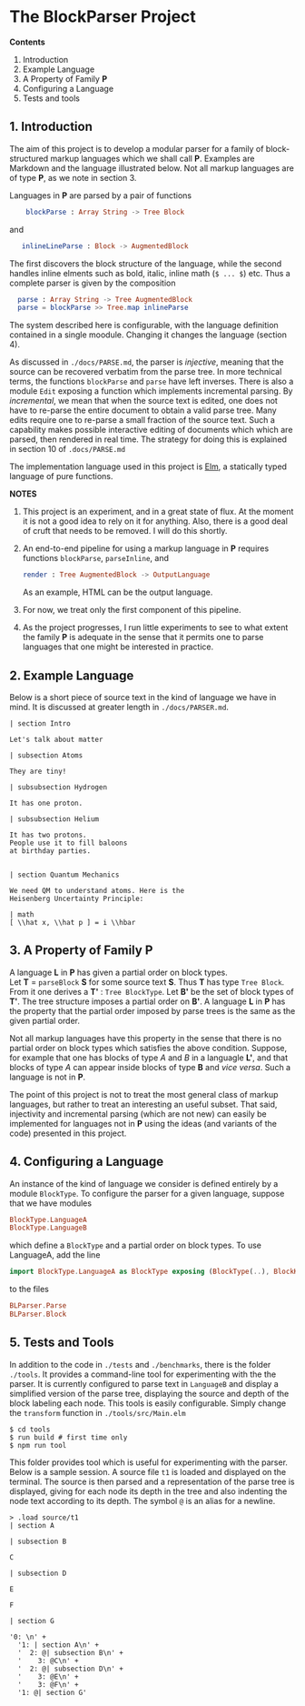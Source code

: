# The BlockParser Project

**Contents**



1. Introduction 
2. Example Language
3. A Property of Family **P**
4. Configuring a Language
5. Tests and tools

## 1. Introduction

The aim of this project is to develop a modular
parser for a family of block-structured
markup languages which we shall call **P**. 
Examples are  Markdown and the language
illustrated below. Not all markup languages
are of type **P**, as we note in section 3.

Languages in **P** are parsed by a pair of functions 

```elm
    blockParse : Array String -> Tree Block
```

and 

```elm
   inlineLineParse : Block -> AugmentedBlock
```

The first discovers the block structure of the language,
while the second handles inline elments such as
bold, italic, inline math (`$ ... $`) etc.  Thus
a complete parser is given by the composition

```elm
  parse : Array String -> Tree AugmentedBlock
  parse = blockParse >> Tree.map inlineParse
```
The system described here is configurable, with the language
definition contained in a single moodule.  Changing it changes the language (section 4).

As discussed in `./docs/PARSE.md`, the parser is *injective*,
meaning that the source can be recovered verbatim from the
parse tree.  In more technical terms, the functions `blockParse` 
and `parse` have left inverses.  There is also a module `Edit` exposing
a function which implements incremental parsing.
By *incremental*, we mean that when the source text is edited, one does not have to re-parse the entire document
to obtain a valid parse tree.  Many edits require one to re-parse a small fraction of the source text. Such a capability makes possible interactive editing of documents which which are parsed, then rendered in real time. The strategy for doing this
is explained in section 10 of `.docs/PARSE.md` 

The implementation language used in this project is 
[Elm](https:elm-lang.org), a statically typed
language of pure functions.

**NOTES** 

1. This project is an experiment, and in a great state of flux.
At the moment it is not a good idea to rely on it for anything.
Also, there is a good deal of cruft that needs to be removed.
I will do this shortly.

2. An end-to-end pipeline for using a markup language in **P** requires functions `blockParse`, `parseInline`, and 

    ```elm
    render : Tree AugmentedBlock -> OutputLanguage
    ```
    As an example, HTML can be the output language.

3. For now, we treat only the first component of this pipeline.

4. As the project progresses, I run little experiments to see
   to what extent the family **P** is adequate in the sense
   that it permits one to parse languages that one might 
   be interested in practice.



## 2. Example Language

Below is a short piece of source text in
the kind of language we have in mind.
It is discussed at greater length in 
`./docs/PARSER.md`.


```text
| section Intro

Let's talk about matter 

| subsection Atoms 

They are tiny!

| subsubsection Hydrogen

It has one proton.

| subsubsection Helium

It has two protons.
People use it to fill baloons
at birthday parties.


| section Quantum Mechanics

We need QM to understand atoms. Here is the
Heisenberg Uncertainty Principle:

| math 
[ \\hat x, \\hat p ] = i \\hbar
```

## 3. A Property of Family **P**

A language **L** in **P** has given a partial order on block types.  
Let **T** = `parseBlock` **S** for some source text **S**. Thus **T**
has type `Tree Block`.  From it one derives a **T'** : `Tree BlockType`.
Let **B'** be the set of block types of **T'**. The tree structure 
imposes a partial order on **B'**.  A language **L** in **P** has
the property that the partial order imposed by parse trees
is the same as the given partial order. 

Not all markup languages have this property in the sense
that there is no partial order on block types which satisfies
the above condition.  Suppose, for example that one has blocks
of type *A* and *B* in a languagle **L'**, and that blocks of
type *A* can appear inside blocks of type **B** and *vice versa*.
Such a language is not in **P**.

The point of this project is not to treat the most
general class of markup languages, but rather to treat
an interesting an useful subset. That said, injectivity and incremental parsing (which are not new) can easily
be implemented for languages not in **P** using the ideas (and variants of the code) presented in this project.



## 4. Configuring a Language

An instance of the kind of language we consider 
is defined entirely by a module `BlockType`.  To configure the parser for a given
language, suppose that we have modules

```elm
BlockType.LanguageA
BlockType.LanguageB
```

which define a `BlockType` and a partial order on block types.
To use LanguageA, add the line

```elm
import BlockType.LanguageA as BlockType exposing (BlockType(..), BlockKind(..))
```

to the files

```elm
BLParser.Parse
BLParser.Block
```

## 5. Tests and Tools


In addition to the code in `./tests` and `./benchmarks`, there is the folder `./tools`.  It provides a command-line tool for experimenting with the the parser. It is currently configured to parse text in `LanguageB` and display a simplified version of the parse tree, displaying the source and depth of the block labeling each node. This tools is easily configurable.  Simply change the `transform` function in `./tools/src/Main.elm`

```
$ cd tools
$ run build # first time only
$ npm run tool
```

This folder provides tool which is useful for experimenting with the parser.  Below is a sample session. A source file `t1` is loaded and displayed on the terminal.  The source is then parsed and a representation of the parse tree is displayed, giving for each node its depth in the tree and also indenting the node text according to its depth.  The symbol `@` is an alias for a newline.

```
> .load source/t1
| section A

| subsection B

C

| subsection D 

E

F

| section G

'0: \n' +
  '1: | section A\n' +
  '  2: @| subsection B\n' +
  '    3: @C\n' +
  '  2: @| subsection D\n' +
  '    3: @E\n' +
  '    3: @F\n' +
  '1: @| section G'
 ``` 



